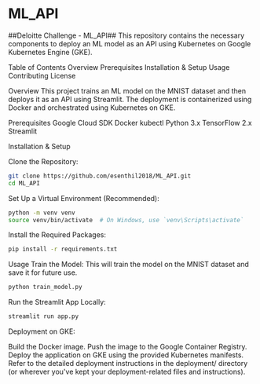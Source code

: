 # ML_API
##Deloitte Challenge - ML_API##
This repository contains the necessary components to deploy an ML model as an API using Kubernetes on Google Kubernetes Engine (GKE).

Table of Contents
Overview
Prerequisites
Installation & Setup
Usage
Contributing
License

Overview
This project trains an ML model on the MNIST dataset and then deploys it as an API using Streamlit. The deployment is containerized using Docker and orchestrated using Kubernetes on GKE.

Prerequisites
Google Cloud SDK
Docker
kubectl
Python 3.x
TensorFlow 2.x
Streamlit

Installation & Setup

Clone the Repository:
```bash
git clone https://github.com/esenthil2018/ML_API.git
cd ML_API
```

Set Up a Virtual Environment (Recommended):
```bash
python -m venv venv
source venv/bin/activate  # On Windows, use `venv\Scripts\activate`
```

Install the Required Packages:
```bash
pip install -r requirements.txt
```
Usage
Train the Model:
This will train the model on the MNIST dataset and save it for future use.
```bash
python train_model.py
```
Run the Streamlit App Locally:
```bash
streamlit run app.py
```

Deployment on GKE:

Build the Docker image.
Push the image to the Google Container Registry.
Deploy the application on GKE using the provided Kubernetes manifests.
Refer to the detailed deployment instructions in the deployment/ directory (or wherever you've kept your deployment-related files and instructions).






















